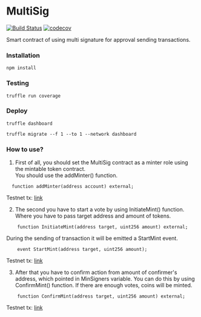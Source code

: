 # MultiSig
[![Build Status](https://app.travis-ci.com/The-Poolz/MultiSig.svg?token=j64fMSARWGtzysprUKZK&branch=master)](https://app.travis-ci.com/The-Poolz/MultiSig)
[![codecov](https://codecov.io/gh/The-Poolz/MultiSig/branch/master/graph/badge.svg?token=619oKb6Wsk)](https://codecov.io/gh/The-Poolz/MultiSig)

Smart contract of using multi signature for approval sending transactions.

### Installation

```console
npm install
```

### Testing

```console
truffle run coverage
```
### Deploy

```console
truffle dashboard
```
```console
truffle migrate --f 1 --to 1 --network dashboard 
```

### How to use?
1. First of all, you should set the MultiSig contract as a minter role using the mintable token contract.
   <br>You should use the addMinter() function.
```solidity
  function addMinter(address account) external;
```
Testnet tx: [link](https://testnet.bscscan.com/tx/0xf6cfd8624de13f07478de5189dae7e5695d563f5af2d948a301902b89707c35b)

2. The second you have to start a vote by using InitiateMint() function.
   Where you have to pass target address and amount of tokens. 
```solidity
    function InitiateMint(address target, uint256 amount) external;
```
   During the sending of transaction it will be emitted a StartMint event.
```solidity
    event StartMint(address target, uint256 amount);
```
Testnet tx: [link](https://testnet.bscscan.com/tx/0x298d3484e9532ecddabf3d2d578f5a138d2c53e2585bec96bf89c7ec6192d159)

3. After that you have to confirm action from amount of confirmer's address, which pointed in MinSigners variable.
   You can do this by using ConfirmMint() function.
   If there are enough votes, coins will be minted.
```solidity
    function ConfirmMint(address target, uint256 amount) external;
```
Testnet tx: [link](https://testnet.bscscan.com/tx/0x785c017d46639a662a55f40abf3d2fda1827f0c7ddb0341e78d98e17c80106c3)
